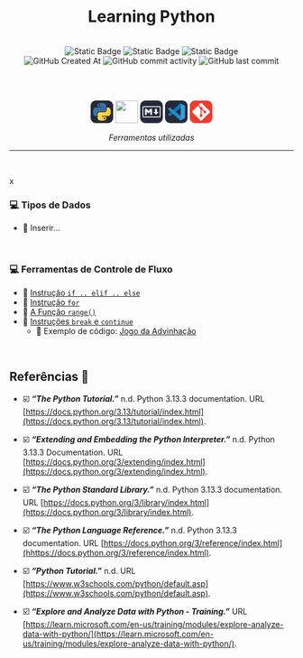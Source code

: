 <h1 align="center">Learning Python</h1>
   
<br>

<div align="center">
<img alt="Static Badge" src="https://img.shields.io/badge/status-in_progress-darkturquoise"> 
  <img alt="Static Badge" src="https://img.shields.io/badge/mood-slow_and_almost_steady-darkviolet">
<img alt="Static Badge" src="https://img.shields.io/badge/mood_reason-depends_on_the developer's_ADHD_brain-hotpink"><br>
<img alt="GitHub Created At" src="https://img.shields.io/github/created-at/defDalila/AprendendoPython?color=spreengreen"> 
<img alt="GitHub commit activity" src="https://img.shields.io/github/commit-activity/w/defDalila/AprendendoPython?color=spreengreen">
<img alt="GitHub last commit" src="https://img.shields.io/github/last-commit/defDalila/AprendendoPython?color=spreengreen">
</div>


<br><br>



<div align="center">
<a href="https://www.python.org/" target="_blank" rel="noopener noreferrer external" title="Python.org"> <img src="img/py.svg" height="40px" /></a>
<a href="https://jupyter.org/" target="_blank" rel="noopener noreferrer external" title="Jupyter.org"><img src="img/jupyter.png" height="40px" width="40px" background-color="#242938"/></a>
<a href="https://www.markdownguide.org/" target="_blank" rel="noopener noreferrer external" title="Markdown Guide"> <img src="img/md.svg" height="40px"/></a>
<a href="https://code.visualstudio.com/" target="_blank" rel="noopener noreferrer external" title="Página VSCode"> <img src="img/vscode.svg" height="40px"/></a>
<a href="https://git-scm.com/" target="_blank" rel="noopener noreferrer external" title="Página Git"> <img src="img/git.svg" height="40px"/></a>
<p><em><i>Ferramentas utilizadas</i></em></p>
</div>




---

<br>

x    


### 💻 Tipos de Dados 

- :memo: Inserir...
  
<br>

### 💻 Ferramentas de Controle de Fluxo 

- :memo: [Instrução `if .. elif .. else`](Notebooks/02_ControleFluxo/01_instrucao_if.ipynb)
- :memo: [Instrução `for`](Notebooks/02_ControleFluxo/02_instrucao_for.ipynb)
- :memo: [A Função `range()`](Notebooks/02_ControleFluxo/03_funcao_range.ipynb)
- :memo: [Instruções `break` e `continue`](Notebooks/02_ControleFluxo/03_funcao_range.ipynb)
    - 🎲 Exemplo de código: [Jogo da Advinhação](Exemplos/jogo_advinhacao.py)
<br/>

## Referências 🔎


- ☑️ ***“The Python Tutorial.”*** n.d. Python 3.13.3 documentation. URL [https://docs.python.org/3.13/tutorial/index.html](https://docs.python.org/3.13/tutorial/index.html).

- ☑️ ***“Extending and Embedding the Python Interpreter.”*** n.d. Python 3.13.3 Documentation. URL [https://docs.python.org/3/extending/index.html](https://docs.python.org/3/extending/index.html).
   
- ☑️ ***“The Python Standard Library.”*** n.d. Python 3.13.3 documentation. URL [https://docs.python.org/3/library/index.html](https://docs.python.org/3/library/index.html).

- ☑️ ***“The Python Language Reference.”*** n.d. Python 3.13.3 documentation. URL [https://docs.python.org/3/reference/index.html](hhttps://docs.python.org/3/reference/index.html).

- ☑️ ***“Python Tutorial.”*** n.d. URL [https://www.w3schools.com/python/default.asp](https://www.w3schools.com/python/default.asp).

- ☑️ ***“Explore and Analyze Data with Python - Training.”*** URL  [https://learn.microsoft.com/en-us/training/modules/explore-analyze-data-with-python/](https://learn.microsoft.com/en-us/training/modules/explore-analyze-data-with-python/).





